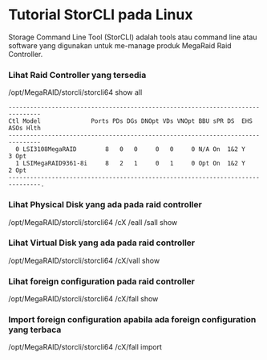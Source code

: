# Tutorial StorCLI pada Linux
Storage Command Line Tool (StorCLI) adalah tools atau command line atau software yang digunakan untuk me-manage produk MegaRaid Raid Controller.

### Lihat Raid Controller yang tersedia
/opt/MegaRAID/storcli/storcli64 show all
```
-------------------------------------------------------------------------------
Ctl Model              Ports PDs DGs DNOpt VDs VNOpt BBU sPR DS  EHS ASOs Hlth
-------------------------------------------------------------------------------
  0 LSI3108MegaRAID        8   0   0     0   0     0 N/A On  1&2 Y      3 Opt
  1 LSIMegaRAID9361-8i     8   2   1     0   1     0 Opt On  1&2 Y      2 Opt
-------------------------------------------------------------------------------.
```

### Lihat Physical Disk yang ada pada raid controller 
/opt/MegaRAID/storcli/storcli64 /cX /eall /sall show

### Lihat Virtual Disk yang ada pada raid controller
/opt/MegaRAID/storcli/storcli64 /cX/vall show

### Lihat foreign configuration pada raid controller
/opt/MegaRAID/storcli/storcli64 /cX/fall show

### Import foreign configuration apabila ada foreign configuration yang terbaca
/opt/MegaRAID/storcli/storcli64 /cX/fall import
